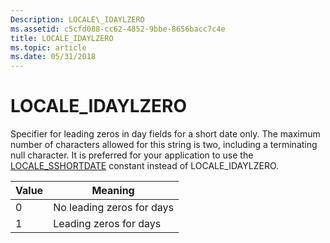 ```yaml
---
Description: LOCALE\_IDAYLZERO
ms.assetid: c5cfd088-cc62-4852-9bbe-8656bacc7c4e
title: LOCALE_IDAYLZERO
ms.topic: article
ms.date: 05/31/2018
---
```


# LOCALE\_IDAYLZERO

Specifier for leading zeros in day fields for a short date only. The maximum number of characters allowed for this string is two, including a terminating null character. It is preferred for your application to use the [LOCALE\_SSHORTDATE](locale-sshortdate.md) constant instead of LOCALE\_IDAYLZERO.



| Value | Meaning                   |
|-------|---------------------------|
| 0     | No leading zeros for days |
| 1     | Leading zeros for days    |



 

 

 



